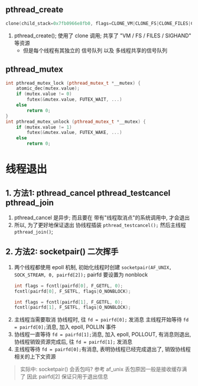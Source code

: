 ## pthread_create
```c++
clone(child_stack=0x7fb0966e8fb0, flags=CLONE_VM|CLONE_FS|CLONE_FILES|CLONE_SIGHAND|CLONE_THREAD|CLONE_SYSVSEM|CLONE_SETTLS|CLONE_PARENT_SETTID|CLONE_CHILD_CLEARTID, parent_tidptr=0x7fb0966e99d0, tls=0x7fb0966e9700, child_tidptr=0x7fb0966e99d0);
```
1. pthread_create(); 使用了 clone 调用; 共享了 "VM / FS / FILES / SIGHAND"  等资源
    + 但是每个线程有其独立的 信号队列 以及 多线程共享的信号队列

## pthread_mutex
```c++
int pthread_mutex_lock (pthread_mutex_t *__mutex) {
    atomic_dec(mutex.value);
    if (mutex.value != 0)
        futex(&mutex.value, FUTEX_WAIT, ...)
    else
        return 0;
}
int pthread_mutex_unlock (pthread_mutex_t *__mutex) {
    if (mutex.value != 1)
        futex(&mutex.value, FUTEX_WAKE, ...)
    else
        return 0;
```

# 线程退出
## 1. 方法1: pthread_cancel pthread_testcancel pthread_join
1. pthread_cancel 是异步; 而且要在
   带有"线程取消点"的系统调用中, 才会退出
2. 所以, 为了更好地保证退出
   协线程插装 `pthread_testcancel();`
   然后主线程 `pthread_join()`;
## 2. 方法2: socketpair() 二次挥手
1. 两个线程都使用 epoll 机制, 
   初始化线程时创建 `socketpair(AF_UNIX, SOCK_STREAM, 0, pairfd[2]);`
   pairfd 要设置为 nonblock
   ```c++
   int flags = fcntl(pairfd[0], F_GETFL, 0);
   fcntl(pairfd[0], F_SETFL, flags|O_NONBLOCK);

   int flags = fcntl(pairfd[1], F_GETFL, 0);
   fcntl(pairfd[1], F_SETFL, flags|O_NONBLOCK);
   ```
2. 主线程当需要取消 协线程时, 往 `fd = pairfd[0];` 发消息
   主线程开始等待 `fd = pairfd[0];`消息, 加入 epoll, POLLIN 事件
3. 协线程一直等待 `fd = pairfd[1];`消息, 加入 epoll, POLLOUT, 
   有消息则退出, 协线程销毁资源完成后, 往 `fd = pairfd[1];` 发消息
4. 主线程等待 `fd = pairfd[0];`有消息, 表明协线程已经完成退出了,
   销毁协线程相关的上下文资源
> 实际中: socketpair() 会丢包吗? 
> 参考 af_unix 丢包原因一般是接收缓存满了
> 因此 pairfd[2] 保证只用于退出信息